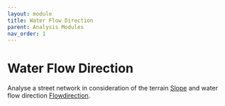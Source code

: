 ```yaml
---
layout: module
title: Water Flow Direction
parent: Analysis Modules
nav_order: 1
---
```

# Water Flow Direction

Analyse a street network in consideration of the terrain [Slope]() and water flow direction [Flowdirection]().